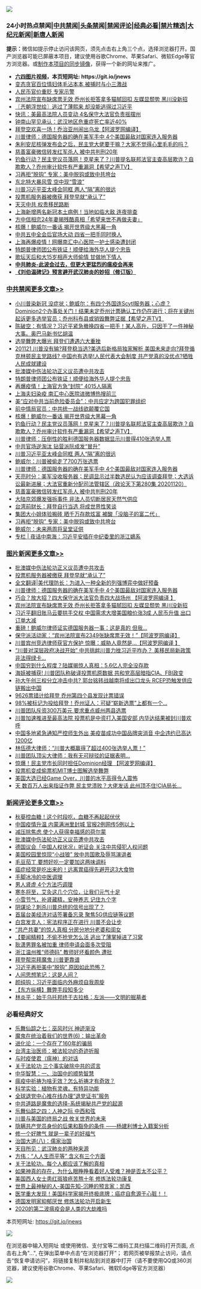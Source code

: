 ![](https://raw.githubusercontent.com/fqnews/bnews/master/64photo/fqnews-qr.jpg)

<div id="tt">
<h3>24小时热点禁闻|<a href="#%E4%B8%AD%E5%85%B1%E7%A6%81%E9%97%BB%E6%9B%B4%E5%A4%9A%E6%96%87%E7%AB%A0">中共禁闻</a>|<a href="#%E5%9B%BE%E7%89%87%E6%96%B0%E9%97%BB%E6%9B%B4%E5%A4%9A%E6%96%87%E7%AB%A0">头条禁闻</a>|<a href="#%E6%96%B0%E9%97%BB%E8%AF%84%E8%AE%BA%E6%9B%B4%E5%A4%9A%E6%96%87%E7%AB%A0">禁闻评论|<a href="#%E5%BF%85%E7%9C%8B%E7%BB%8F%E5%85%B8%E5%A5%BD%E6%96%87">经典必看|<a href="/video.md#%E7%A6%81%E7%89%87%E7%B2%BE%E9%80%89">禁片精选</a>|<a href="https://github.com/fqnews/djy/blob/master/gb/nf1351518.md#1">大纪元新闻</a>|<a href="https://github.com/fqnews/ntdtv/blob/master/gb/prog204.md#1">新唐人新闻</a></h3>
<div><b>提示：</b>微信如提示停止访问该网页，须先点击右上角三个点，选择浏览器打开。国产浏览器可能已屏蔽本项目，建议使用谷歌Chrome、苹果Safari、微软Edge等官方浏览器。或<a href="https://github.com/fqnews/bnews/blob/master/%E5%88%B6%E4%BD%9Cgit%E7%A6%81%E9%97%BB%E9%95%9C%E5%83%8F.md">制作本项目的同步镜像</a>，获得一个新的网址来推广。</div>
<ul>
<li><b><a href="http://d1.bdrive.tk/64.mp4" target="_blank">六四图片视频</a>，本页短网址: https://git.io/jnews</b></li>
<li><a href="/cnnews/20201121/1434372.md">变态贪官百位情妇体毛沾本本 被捕时与小三激战</a></li>
<li><a href="/finance/20201121/1434412.md">人民币官价重贬 专家示警</a></li>
<li><a href="/topimagenews/20201121/1434367.md">宾州法院宣布缺席票无效 乔州长拒答拿多猫腻回扣 左媒显颓势 黑川没新招</a></li>
<li><a href="/ssgc/20201121/1434447.md">〖兲朝浮世绘〗逃过了薄熙来 却没能逃得过习近平</a></li>
<li><a href="/comments/20201121/1434482.md">快讯：美最高法院人员变动 4名保守大法官负责摇摆州</a></li>
<li><a href="/cbnews/20201120/1434237.md">钟南山罕见承认：武汉地区危重症死亡率近40%</a></li>
<li><a href="/cnnews/20201121/1434677.md">拜登空欢喜一场！乔治亚州闹出乌龙【阿波罗网编译】</a></li>
<li><a href="/topimagenews/20201121/1434652.md">川普律师：德国服务器的确在美军手中 4个美国最敌对国家连入服务器</a></li>
<li><a href="/bannedvideo/20201120/1434289.md">朱利安尼核弹发布会之后，民主党大佬要干嘛？大家不觉得心里毛毛的吗？</a></li>
<li><a href="/cbnews/20201121/1434559.md">慈善富豪微信转发红军杀人 被中共判刑20年</a></li>
<li><a href="/cbnews/20201121/1434680.md">钓鱼行动？民主党议员落网！克星来了？川普提名联邦法官主查高层欺诈？自欺欺人？乔州审计软件有严重漏洞【希望之声TV】</a></li>
<li><a href="/cbnews/20201121/1434458.md">习再拒“脱钩” 专家：美中脱钩或致中共垮台</a></li>
<li><a href="/cnnews/20201120/1434270.md">东北特大暴风雪 空中现“雪浪”</a></li>
<li><a href="/cbnews/20201121/1434668.md">川普习近平亚太峰会同框 两人“隔”离的很远</a></li>
<li><a href="/topimagenews/20201121/1434715.md">投票机服务器被缴获 拜登早就“承认了”</a></li>
<li><a href="/bannedvideo/20201121/1434455.md">天灭中共  权贵移民路断</a></li>
<li><a href="/cbnews/20201121/1434434.md">上海新增两名新冠本土病例！当地如临大敌 连夜排查</a></li>
<li><a href="/yule/20201121/1434444.md">方中信相恋24年妻揭残酷真相「希望来世不再做夫妻」</a></li>
<li><a href="/cbnews/20201121/1434706.md">核爆！鲍威尔一番话 揭开世界级大黑幕一角</a></li>
<li><a href="/cnnews/20201121/1434428.md">中共五中全会后官场大动 四省一把手同时换人</a></li>
<li><a href="/cnnews/20201121/1434450.md">上海再爆疫情！网曝南汇中心医院一护士感染遭封闭</a></li>
<li><a href="/cbnews/20201121/1434744.md">特朗普律师团公布铁证！顺便给海外华人提个忠告</a></li>
<li><a href="/yule/20201121/1434748.md">歌坛天后和大15岁相声大师偷情 甘做地下情人</a></li>
<li><b><a href="/comments/20200211/1275071.md" target="_blank">中共肺炎-此波会过去，但更大更猛烈的瘟疫会再来</a></b></li>
<li><b><a href="/comments/20200207/1272816.md" target="_blank">《刘伯温碑记》预言避开武汉肺炎的妙招（修订版）</a></b></li>
</ul>
</div>

<div class="catlist">
<h3><a href="/cbnews/" target="_blank">中共禁闻</a><span><a href="/cbnews/" target="_blank" rel="nofollow">更多文章>></a></span></h3>
<ul>
<li><a href="/cbnews/20201121/1434805.md" target="_blank">小川普染新冠 没症状；鲍威尔：有四个外国连Scytl服务器；心虚？Dominion2个办事处关门！结果未定乔州计票确认工作仍在进行；将在关键州起诉更多选举官员；乔州科布县或销毁舞弊证据【希望之声TV】</a></li>
<li><a href="/cbnews/20201121/1434803.md" target="_blank">陈破空：有情况？习近平紧急撤换四省一把手！某人高升，只因干了一件神秘大事。奥巴马新书忆胡温</a></li>
<li><a href="/cbnews/20201121/1434786.md" target="_blank">选举舞弊大曝光 拜登们遭遇六大重挫</a></li>
<li><a href="/cbnews/20201121/1434791.md" target="_blank">201121 川普没有输?拜登稳当选?美选后新格局独家解析 美国未来走向?拜登循克林顿民主党路线? 中国也有选举!人民代表大会制度 共产党真的没优点?牺牲人民成就建设</a></li>
<li><a href="/comments/20201121/1434789.md" target="_blank">批澳媒中伤法轮功正义议员遭中共攻击</a></li>
<li><a href="/cbnews/20201121/1434744.md" target="_blank">特朗普律师团公布铁证！顺便给海外华人提个忠告</a></li>
<li><a href="/cbnews/20201121/1434760.md" target="_blank">再爆疫情！上海官方急“封院” 4015人隔离</a></li>
<li><a href="/cbnews/20201121/1434759.md" target="_blank">上海夫妇染疫 南汇中心医院进微博热搜前三</a></li>
<li><a href="/cbnews/20201121/1434747.md" target="_blank">美“应对中共当前危险委员会”：中共应定为跨国犯罪组织</a></li>
<li><a href="/cbnews/20201121/1434717.md" target="_blank">前中情局官员：中共统一战线欲颠覆它国</a></li>
<li><a href="/cbnews/20201121/1434706.md" target="_blank">核爆！鲍威尔一番话 揭开世界级大黑幕一角</a></li>
<li><a href="/cbnews/20201121/1434680.md" target="_blank">钓鱼行动？民主党议员落网！克星来了？川普提名联邦法官主查高层欺诈？自欺欺人？乔州审计软件有严重漏洞【希望之声TV】</a></li>
<li><a href="/cbnews/20201121/1434674.md" target="_blank">川普律师：压倒性的胜利德国服务器数据显示川普得410张选举人票</a></li>
<li><a href="/cbnews/20201121/1434673.md" target="_blank">中共官场逆淘汰 钻营派阮成发“冒升”</a></li>
<li><a href="/cbnews/20201121/1434668.md" target="_blank">川普习近平亚太峰会同框 两人“隔”离的很远</a></li>
<li><a href="/cbnews/20201121/1434667.md" target="_blank">鲍威尔：川普被偷走了700万张选票</a></li>
<li><a href="/topimagenews/20201121/1434652.md" target="_blank">川普律师：德国服务器的确在美军手中 4个美国最敌对国家连入服务器</a></li>
<li><a href="/cbnews/20201121/1434591.md" target="_blank">天亮时分：美军没收服务器；民调显示过半数选民认为应该调查拜登；大选诉讼最新进展；大法官重新分配司法管辖区（政论天下第280集 20201120）</a></li>
<li><a href="/cbnews/20201121/1434559.md" target="_blank">慈善富豪微信转发红军杀人 被中共判刑20年</a></li>
<li><a href="/cbnews/20201121/1434558.md" target="_blank">大陆京郊爆发强拆事件 非法人员切断居民天然气供应</a></li>
<li><a href="/cbnews/20201121/1434384.md" target="_blank">台湾前财长：拜登自行当选 将成世界性笑谈</a></li>
<li><a href="/cbnews/20201121/1434469.md" target="_blank">集团大小姐体验搬砖 晒千万存款炫富 被酸「没脑子的富二代」</a></li>
<li><a href="/cbnews/20201121/1434458.md" target="_blank">习再拒“脱钩” 专家：美中脱钩或致中共垮台</a></li>
<li><a href="/cbnews/20201121/1434448.md" target="_blank">鲍威尔：未来两周将呈堂证供</a></li>
<li><a href="/cbnews/20201121/1434445.md" target="_blank">专栏 | 夜话中南海：习近平安插在中纪委里的浙江嫡系</a></li>

</ul>
</div>
<div class="catlist">
<h3><a href="/topimagenews/" target="_blank">图片新闻</a><span><a href="/topimagenews/" target="_blank" rel="nofollow">更多文章>></a></span></h3>
<ul>
<li><a href="/comments/20201121/1434789.md" target="_blank">批澳媒中伤法轮功正义议员遭中共攻击</a></li>
<li><a href="/topimagenews/20201121/1434715.md" target="_blank">投票机服务器被缴获 拜登早就“承认了”</a></li>
<li><a href="/topimagenews/20201121/1434709.md" target="_blank">全文翻译|美代理防长：为进入一种全新的列强博弈中做好预备</a></li>
<li><a href="/topimagenews/20201121/1434652.md" target="_blank">川普律师：德国服务器的确在美军手中 4个美国最敌对国家连入服务器</a></li>
<li><a href="/topimagenews/20201121/1434630.md" target="_blank">巧合？放大招？四大保守派大法官负责四大战场州 【阿波罗网编译 】</a></li>
<li><a href="/topimagenews/20201121/1434367.md" target="_blank">宾州法院宣布缺席票无效 乔州长拒答拿多猫腻回扣 左媒显颓势 黑川没新招</a></li>
<li><a href="/topimagenews/20201120/1434185.md" target="_blank">习近平翻旧账马云要拱手交权 中国需求大增美国粮价涨3成 人民币升值 出口订单大减</a></li>
<li><a href="/topimagenews/20201120/1434024.md" target="_blank">重磅！鲍威尔律师证实德国服务器一事：这是真的 但我…</a></li>
<li><a href="/topimagenews/20201120/1433984.md" target="_blank">保守派活动家：“宾州法院宣布2349张缺席票无效！”【阿波罗网编译】</a></li>
<li><a href="/topimagenews/20201120/1433938.md" target="_blank">川普宾州竞选律师获官方保护 惊曝：威胁人竟然是&#8230;【阿波罗网编译 】</a></li>
<li><a href="/topimagenews/20201120/1433793.md" target="_blank">“川普对深层政府决战开始” 中共挑衅川普力挫习近平咋办？ 美移民局新政策非法得绿卡&#8230;</a></li>
<li><a href="/topimagenews/20201120/1433756.md" target="_blank">中国穷到什么程度？陆媒揭惊人真相：5.6亿人完全没存款</a></li>
<li><a href="/topimagenews/20201120/1433744.md" target="_blank">海妖被捕获! 川普团队称破译投票机原数据 共和党高层暗指CIA、FBI政变</a></li>
<li><a href="/topimagenews/20201119/1433575.md" target="_blank">孙大午创三权分立冲击中共? 郭台铭转战越南将成出口龙头 RCEP恐触发供应链搬出中国</a></li>
<li><a href="/topimagenews/20201119/1433403.md" target="_blank">9626票错计给拜登 乔州第四个县发现计票错误</a></li>
<li><a href="/topimagenews/20201119/1433381.md" target="_blank">98%被标记为投给拜登！乔州证人：可疑“崭新选票”上都有一个&#8230;</a></li>
<li><a href="/topimagenews/20201119/1433282.md" target="_blank">川普团队斥资300万美元 要求重点威州两县选票</a></li>
<li><a href="/topimagenews/20201119/1433221.md" target="_blank">川普加速推进至最高法院 投票机是中资打入美国安部 内华达结果被封川普欢呼</a></li>
<li><a href="/topimagenews/20201118/1433020.md" target="_blank">中国多地紧急通知严控师生外出 美疫苗成功中国品牌突消音 中企违约已高达1200亿</a></li>
<li><a href="/topimagenews/20201118/1432954.md" target="_blank">林伍德大律师：“川普大概赢得了超过400张选举人票！”</a></li>
<li><a href="/topimagenews/20201118/1432930.md" target="_blank">川普团队顶尖大律师：我有无可辩驳的证据表明&#8230;</a></li>
<li><a href="/topimagenews/20201118/1432863.md" target="_blank">惊爆！民主党市长同时担任Dominion经理 【阿波罗网编译】</a></li>
<li><a href="/topimagenews/20201118/1432797.md" target="_blank">投票机变成偷票机MIT博士图解选举舞弊</a></li>
<li><a href="/topimagenews/20201118/1432762.md" target="_blank">美国大选已经Game Over，川普的水平高得令人震怖</a></li>
<li><a href="/topimagenews/20201118/1432628.md" target="_blank">天 数百万人出来指证作弊 民主党溃败？大佬发话 此州顶不住!CIA局长&#8230;</a></li>

</ul>
</div>
<div class="catlist">
<h3><a href="/comments/" target="_blank">新闻评论</a><span><a href="/comments/" target="_blank" rel="nofollow">更多文章>></a></span></h3>
<ul>
<li><a href="/comments/20201121/1434829.md" target="_blank">秋葵控血糖！这个时段吃，血糖不再起起伏伏</a></li>
<li><a href="/comments/20201121/1434807.md" target="_blank">中国疫情升温 内蒙满洲里封城 官报2例网传5例以上</a></li>
<li><a href="/comments/20201121/1434804.md" target="_blank">减压除焦虑 使个人获得幸福感的荷尔蒙</a></li>
<li><a href="/comments/20201121/1434789.md" target="_blank">批澳媒中伤法轮功正义议员遭中共攻击</a></li>
<li><a href="/comments/20201121/1434768.md" target="_blank">德国议会「中国人权状况」听证会 关注中共侵犯人权问题</a></li>
<li><a href="/comments/20201121/1434743.md" target="_blank">美国校园里惊现“小战狼” 放中共国歌及辱骂演讲者</a></li>
<li><a href="/comments/20201121/1434742.md" target="_blank">毛豆茄丁 要想好吃一定要加这两味调料</a></li>
<li><a href="/comments/20201121/1434733.md" target="_blank">癌症经常是吃出来的！远离胃癌得先避开这3大食物</a></li>
<li><a href="/comments/20201121/1434732.md" target="_blank">手脚冰冷的中医调理</a></li>
<li><a href="/comments/20201121/1434731.md" target="_blank">男人肾虚 4个方法巧调理</a></li>
<li><a href="/comments/20201121/1434730.md" target="_blank">寒冬将至，艾灸这几个穴位，让我们元气十足</a></li>
<li><a href="/comments/20201121/1434729.md" target="_blank">小雪节气，补肾藏精，安神养志 记住九个字</a></li>
<li><a href="/comments/20201121/1434722.md" target="_blank">阴谋论？刺杀川普总统的信号出现了？</a></li>
<li><a href="/comments/20201121/1434714.md" target="_blank">首届台美经济对话签署备忘录 聚焦5G供应链等议题</a></li>
<li><a href="/comments/20201121/1434708.md" target="_blank">白宫发言人：宪法程序正在进行 川普不会让步</a></li>
<li><a href="/comments/20201121/1434700.md" target="_blank">“共产共妻”的惊人真相 分房分地分老婆和闺女</a></li>
<li><a href="/comments/20201121/1434675.md" target="_blank">【要闻精粹】不偷不抢党怎么活 逃出了薄掌掉进了习窝</a></li>
<li><a href="/comments/20201121/1434670.md" target="_blank">耿潇男罪名被加重 律师申请会面多次受阻</a></li>
<li><a href="/comments/20201121/1434666.md" target="_blank">浙江温州推“师德码” 教师好坏看颜色 遭批</a></li>
<li><a href="/comments/20201121/1434660.md" target="_blank">拜登帮崇拜魔鬼 川普更靠谱</a></li>
<li><a href="/comments/20201121/1434646.md" target="_blank">习近平再拒美中“脱钩” 原因如此恐怖？</a></li>
<li><a href="/comments/20201121/1434638.md" target="_blank">人间思想笔记：这是人间？</a></li>
<li><a href="/comments/20201121/1434637.md" target="_blank">颜纯钩：习近平面临内外麻烦自我周旋</a></li>
<li><a href="/comments/20201121/1434629.md" target="_blank">【东方纵横】舞弊手段知多少</a></li>
<li><a href="/comments/20201121/1434610.md" target="_blank">林炎平：始于乌托邦终于古拉格：左派——文明的掘墓者</a></li>

</ul>
</div>

<div class="catlist">
<h3>必看经典好文</h3>
<ul>
<li><a href="/tculture/20190101/792550.md" target="_blank">乐舞仙踪之七：巫风时兴 神迹渐没</a></li>
<li><a href="/topimagenews/20180524/947358.md" target="_blank">魔鬼在统治着我们的世界(6)：输出革命</a></li>
<li><a href="/comments/20200907/1392278.md" target="_blank">进化论：一个存在了160年的骗局</a></li>
<li><a href="/comments/20200801/1373219.md" target="_blank">台湾主治医师：被法轮功的奇迹折服</a></li>
<li><a href="/comments/20200327/1301424.md" target="_blank">与时疫使君（瘟神）的对话</a></li>
<li><a href="/cbnews/20200703/1354907.md" target="_blank">关于法轮功 三个事实破除中共的谎言</a></li>
<li><a href="/comments/20200605/1340202.md" target="_blank">中华智慧：一、治国中的顺势智慧</a></li>
<li><a href="/comments/20200502/1322275.md" target="_blank">瘟疫中祈祷为啥无效？怎么祈祷才有奇效？</a></li>
<li><a href="/comments/20200605/783205.md" target="_blank">科学实验：植物有灵魂，有特异功能</a></li>
<li><a href="/cbnews/20200819/1382346.md" target="_blank">全球退党中心推在线办理“退党证书”服务</a></li>
<li><a href="/comments/20181209/1044543.md" target="_blank">中共道路是魔鬼的选择-系统揭秘共产党的起源</a></li>
<li><a href="/tculture/20190101/791144.md" target="_blank">乐舞仙踪之四：人神之际 中西和弦</a></li>
<li><a href="/comments/20200908/1392488.md" target="_blank">川普与美国的终局之战 攸关世界的未来</a></li>
<li><a href="/comments/20201010/1411228.md" target="_blank">隐瞒共产党员身份的后果和豁免的条件 ——杨建利博士入籍案分析</a></li>
<li><a href="/funmedia/20200713/1359909.md" target="_blank">修一个好脾气 就是一辈子的好福气</a></li>
<li><a href="/cbnews/20190424/914482.md" target="_blank">治国大道(八)：儒家治国</a></li>
<li><a href="/comments/20200816/1381123.md" target="_blank">天目所见：武汉肺炎的两种来源</a></li>
<li><a href="/comments/20200720/1363377.md" target="_blank">方伟：“人人生而平等” 含义有三个方面</a></li>
<li><a href="/topimagenews/20161125/619230.md" target="_blank">关于法轮功，每个人都应该了解的真相</a></li>
<li><a href="/comments/20200623/1346844.md" target="_blank">如果神真的存在，为什么眼睁睁看着好人受难？神是否太不公平？</a></li>
<li><a href="/comments/20190126/1070164.md" target="_blank">美国西人女士患红斑狼疮苦熬十年 修炼法轮功康复</a></li>
<li><a href="/comments/20200605/783244.md" target="_blank">世界上最神秘的人-美国先知-沉睡的预言家：凯西</a></li>
<li><a href="/comments/20201115/1431139.md" target="_blank">医学重大发现！美国科学家揭开终极底牌：癌症自愈源于心脏！！</a></li>
<li><a href="/comments/20200722/1364497.md" target="_blank">德国发明家抑郁厌世 修炼法轮功开启新生</a></li>
<li><a href="/comments/20200712/1359432.md" target="_blank">2020的第二波瘟疫会是人类的大劫难吗</a></li>

</ul>
</div>

本页短网址: https://git.io/jnews

![](https://raw.githubusercontent.com/fqnews/bnews/master/64photo/fqnews-qr.jpg)

在浏览器中输入短网址 或使用微信、支付宝等二维码工具扫描二维码打开页面, 点击右上角"...", 在弹出菜单中点击“在浏览器打开”； 若网页被举报禁止访问，请点击“恢复申请访问”，将链接复制并粘贴到浏览器中打开（请不要使用QQ或360浏览器，建议使用谷歌Chrome、苹果Safari、微软Edge等官方浏览器）

![](https://raw.githubusercontent.com/fqnews/bnews/master/64photo/wx.jpg)